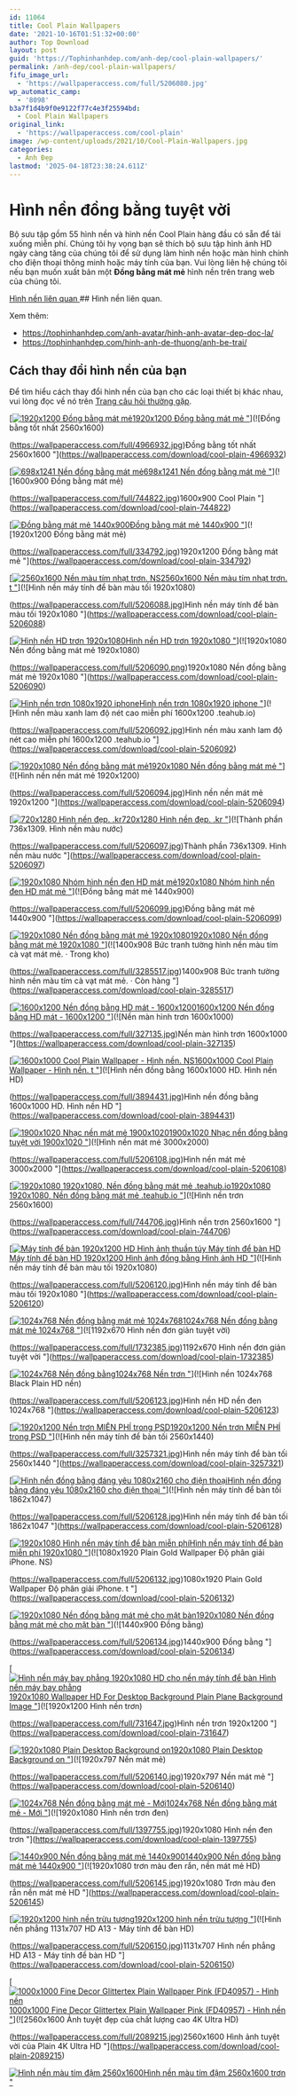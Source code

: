 ```yaml
---
id: 11064
title: Cool Plain Wallpapers
date: '2021-10-16T01:51:32+00:00'
author: Top Download
layout: post
guid: 'https://Tophinhanhdep.com/anh-dep/cool-plain-wallpapers/'
permalink: /anh-dep/cool-plain-wallpapers/
fifu_image_url:
  - 'https://wallpaperaccess.com/full/5206080.jpg'
wp_automatic_camp:
  - '8098'
b3a7f1d4b9f0e9122f77c4e3f25594bd:
  - Cool Plain Wallpapers
original_link:
  - 'https://wallpaperaccess.com/cool-plain'
image: /wp-content/uploads/2021/10/Cool-Plain-Wallpapers.jpg
categories:
  - Ảnh Đẹp
lastmod: '2025-04-18T23:38:24.611Z'
---
```

# Hình nền đồng bằng tuyệt vời

Bộ sưu tập gồm 55 hình nền và hình nền Cool Plain hàng đầu có sẵn để tải xuống miễn phí. Chúng tôi hy vọng bạn sẽ thích bộ sưu tập hình ảnh HD ngày càng tăng của chúng tôi để sử dụng làm hình nền hoặc màn hình chính cho điện thoại thông minh hoặc máy tính của bạn. Vui lòng liên hệ chúng tôi nếu bạn muốn xuất bản một **Đồng bằng mát mẻ** hình nền trên trang web của chúng tôi.

[Hình nền liên quan ](#related) ## Hình nền liên quan.

   
 Xem thêm:

   
- <https://tophinhanhdep.com/anh-avatar/hinh-anh-avatar-dep-doc-la/>
- <https://tophinhanhdep.com/hinh-anh-de-thuong/anh-be-trai/>

## Cách thay đổi hình nền của bạn

Để tìm hiểu cách thay đổi hình nền của bạn cho các loại thiết bị khác nhau, vui lòng đọc về nó trên [Trang câu hỏi thường gặp](https://tophinhanhdep.com/faq/).

  
[[![1920x1200 Đồng bằng mát mẻ](https://wallpaperaccess.com/full/5206080.jpg)1920x1200 Đồng bằng mát mẻ "](https://wallpaperaccess.com/download/cool-plain-5206080)](![Đồng bằng tốt nhất 2560x1600)

(https://wallpaperaccess.com/full/4966932.jpg)Đồng bằng tốt nhất 2560x1600 "](https://wallpaperaccess.com/download/cool-plain-4966932)

[[![698x1241 Nền đồng bằng mát mẻ](https://wallpaperaccess.com/full/5206083.jpg)698x1241 Nền đồng bằng mát mẻ "](https://wallpaperaccess.com/download/cool-plain-5206083)](![1600x900 Đồng bằng mát mẻ)

(https://wallpaperaccess.com/full/744822.jpg)1600x900 Cool Plain "](https://wallpaperaccess.com/download/cool-plain-744822)

[[![Đồng bằng mát mẻ 1440x900](https://wallpaperaccess.com/full/5206085.jpg)Đồng bằng mát mẻ 1440x900 "](https://wallpaperaccess.com/download/cool-plain-5206085)](![1920x1200 Đồng bằng mát mẻ)

(https://wallpaperaccess.com/full/334792.jpg)1920x1200 Đồng bằng mát mẻ "](https://wallpaperaccess.com/download/cool-plain-334792)

[[![2560x1600 Nền màu tím nhạt trơn.  NS](https://wallpaperaccess.com/full/2850774.jpg)2560x1600 Nền màu tím nhạt trơn. t "](https://wallpaperaccess.com/download/cool-plain-2850774)](![Hình nền máy tính để bàn màu tối 1920x1080)

(https://wallpaperaccess.com/full/5206088.jpg)Hình nền máy tính để bàn màu tối 1920x1080 "](https://wallpaperaccess.com/download/cool-plain-5206088)

[[![Hình nền HD trơn 1920x1080](https://wallpaperaccess.com/full/4153443.jpg)Hình nền HD trơn 1920x1080 "](https://wallpaperaccess.com/download/cool-plain-4153443)](![1920x1080 Nền đồng bằng mát mẻ 1920x1080)

(https://wallpaperaccess.com/full/5206090.png)1920x1080 Nền đồng bằng mát mẻ 1920x1080 "](https://wallpaperaccess.com/download/cool-plain-5206090)

[[![Hình nền trơn 1080x1920 iphone](https://wallpaperaccess.com/full/5206091.jpg)Hình nền trơn 1080x1920 iphone "](https://wallpaperaccess.com/download/cool-plain-5206091)](![Hình nền màu xanh lam độ nét cao miễn phí 1600x1200 .teahub.io)

(https://wallpaperaccess.com/full/5206092.jpg)Hình nền màu xanh lam độ nét cao miễn phí 1600x1200 .teahub.io "](https://wallpaperaccess.com/download/cool-plain-5206092)

[[![1920x1080 Nền đồng bằng mát mẻ](https://wallpaperaccess.com/full/5206093.jpg)1920x1080 Nền đồng bằng mát mẻ "](https://wallpaperaccess.com/download/cool-plain-5206093)](![Hình nền nền mát mẻ 1920x1200)

(https://wallpaperaccess.com/full/5206094.jpg)Hình nền nền mát mẻ 1920x1200 "](https://wallpaperaccess.com/download/cool-plain-5206094)

[[![720x1280 Hình nền đẹp.  .kr](https://wallpaperaccess.com/full/5206095.jpg)720x1280 Hình nền đẹp. .kr "](https://wallpaperaccess.com/download/cool-plain-5206095)](![Thành phần 736x1309.  Hình nền màu nước)

(https://wallpaperaccess.com/full/5206097.jpg)Thành phần 736x1309. Hình nền màu nước "](https://wallpaperaccess.com/download/cool-plain-5206097)

[[![1920x1080 Nhóm hình nền đen HD mát mẻ](https://wallpaperaccess.com/full/4286222.jpg)1920x1080 Nhóm hình nền đen HD mát mẻ "](https://wallpaperaccess.com/download/cool-plain-4286222)](![Đồng bằng mát mẻ 1440x900)

(https://wallpaperaccess.com/full/5206099.jpg)Đồng bằng mát mẻ 1440x900 "](https://wallpaperaccess.com/download/cool-plain-5206099)

[[![1920x1080 Nền đồng bằng mát mẻ 1920x1080](https://wallpaperaccess.com/full/5206100.png)1920x1080 Nền đồng bằng mát mẻ 1920x1080 "](https://wallpaperaccess.com/download/cool-plain-5206100)](![1400x908 Bức tranh tường hình nền màu tím cà vạt mát mẻ.  · Trong kho)

(https://wallpaperaccess.com/full/3285517.jpg)1400x908 Bức tranh tường hình nền màu tím cà vạt mát mẻ. · Còn hàng "](https://wallpaperaccess.com/download/cool-plain-3285517)

[[![1600x1200 Nền đồng bằng HD mát - 1600x1200](https://wallpaperaccess.com/full/5206102.jpg)1600x1200 Nền đồng bằng HD mát - 1600x1200 "](https://wallpaperaccess.com/download/cool-plain-5206102)](![Nền màn hình trơn 1600x1000)

(https://wallpaperaccess.com/full/327135.jpg)Nền màn hình trơn 1600x1000 "](https://wallpaperaccess.com/download/cool-plain-327135)

[[![1600x1000 Cool Plain Wallpaper - Hình nền.  NS](https://wallpaperaccess.com/full/5206105.jpg)1600x1000 Cool Plain Wallpaper - Hình nền. t "](https://wallpaperaccess.com/download/cool-plain-5206105)](![Hình nền đồng bằng 1600x1000 HD.  Hình nền HD)

(https://wallpaperaccess.com/full/3894431.jpg)Hình nền đồng bằng 1600x1000 HD. Hình nền HD "](https://wallpaperaccess.com/download/cool-plain-3894431)

[[![1900x1020 Nhạc nền mát mẻ 1900x1020](https://wallpaperaccess.com/full/5206107.jpg)1900x1020 Nhạc nền đồng bằng tuyệt vời 1900x1020 "](https://wallpaperaccess.com/download/cool-plain-5206107)](![Hình nền mát mẻ 3000x2000)

(https://wallpaperaccess.com/full/5206108.jpg)Hình nền mát mẻ 3000x2000 "](https://wallpaperaccess.com/download/cool-plain-5206108)

[[![1920x1080 1920x1080, Nền đồng bằng mát mẻ .teahub.io](https://wallpaperaccess.com/full/5206111.jpg)1920x1080 1920x1080, Nền đồng bằng mát mẻ .teahub.io "](https://wallpaperaccess.com/download/cool-plain-5206111)](![Hình nền trơn 2560x1600)

(https://wallpaperaccess.com/full/744706.jpg)Hình nền trơn 2560x1600 "](https://wallpaperaccess.com/download/cool-plain-744706)

[[![Máy tính để bàn 1920x1200 HD Hình ảnh thuần túy Máy tính để bàn HD](https://wallpaperaccess.com/full/5206114.jpg)Máy tính để bàn HD 1920x1200 Hình ảnh đồng bằng Hình ảnh HD "](https://wallpaperaccess.com/download/cool-plain-5206114)](![Hình nền máy tính để bàn màu tối 1920x1080)

(https://wallpaperaccess.com/full/5206120.jpg)Hình nền máy tính để bàn màu tối 1920x1080 "](https://wallpaperaccess.com/download/cool-plain-5206120)

[[![1024x768 Nền đồng bằng mát mẻ 1024x768](https://wallpaperaccess.com/full/5206121.jpg)1024x768 Nền đồng bằng mát mẻ 1024x768 "](https://wallpaperaccess.com/download/cool-plain-5206121)](![1192x670 Hình nền đơn giản tuyệt vời)

(https://wallpaperaccess.com/full/1732385.jpg)1192x670 Hình nền đơn giản tuyệt vời "](https://wallpaperaccess.com/download/cool-plain-1732385)

[[![1024x768 Nền đồng bằng](https://wallpaperaccess.com/full/5206122.jpg)1024x768 Nền trơn "](https://wallpaperaccess.com/download/cool-plain-5206122)](![Hình nền 1024x768 Black Plain HD nền)

(https://wallpaperaccess.com/full/5206123.jpg)Hình nền HD nền đen 1024x768 "](https://wallpaperaccess.com/download/cool-plain-5206123)

[[![1920x1200 Nền trơn MIỄN PHÍ trong PSD](https://wallpaperaccess.com/full/3257362.jpg)1920x1200 Nền trơn MIỄN PHÍ trong PSD "](https://wallpaperaccess.com/download/cool-plain-3257362)](![Hình nền máy tính để bàn tối 2560x1440)

(https://wallpaperaccess.com/full/3257321.jpg)Hình nền máy tính để bàn tối 2560x1440 "](https://wallpaperaccess.com/download/cool-plain-3257321)

[[![Hình nền đồng bằng đáng yêu 1080x2160 cho điện thoại](https://wallpaperaccess.com/full/3706005.jpg)Hình nền đồng bằng đáng yêu 1080x2160 cho điện thoại "](https://wallpaperaccess.com/download/cool-plain-3706005)](![Hình nền máy tính để bàn tối 1862x1047)

(https://wallpaperaccess.com/full/5206128.jpg)Hình nền máy tính để bàn tối 1862x1047 "](https://wallpaperaccess.com/download/cool-plain-5206128)

[[![1920x1080 Hình nền máy tính để bàn miễn phí](https://wallpaperaccess.com/full/5206131.jpg)Hình nền máy tính để bàn miễn phí 1920x1080 "](https://wallpaperaccess.com/download/cool-plain-5206131)](![1080x1920 Plain Gold Wallpaper Độ phân giải iPhone.  NS)

(https://wallpaperaccess.com/full/5206132.jpg)1080x1920 Plain Gold Wallpaper Độ phân giải iPhone. t "](https://wallpaperaccess.com/download/cool-plain-5206132)

[[![1920x1080 Nền đồng bằng mát mẻ cho mặt bàn](https://wallpaperaccess.com/full/5206133.jpg)1920x1080 Nền đồng bằng mát mẻ cho mặt bàn "](https://wallpaperaccess.com/download/cool-plain-5206133)](![1440x900 Đồng bằng)

(https://wallpaperaccess.com/full/5206134.jpg)1440x900 Đồng bằng "](https://wallpaperaccess.com/download/cool-plain-5206134)

[[![Hình nền máy bay phẳng 1920x1080 HD cho nền máy tính để bàn Hình nền máy bay phẳng](https://wallpaperaccess.com/full/327143.jpg)1920x1080 Wallpaper HD For Desktop Background Plain Plane Background Image "](https://wallpaperaccess.com/download/cool-plain-327143)](![1920x1200 Hình nền trơn)

(https://wallpaperaccess.com/full/731647.jpg)Hình nền trơn 1920x1200 "](https://wallpaperaccess.com/download/cool-plain-731647)

[[![1920x1080 Plain Desktop Background on](https://wallpaperaccess.com/full/5206136.jpg)1920x1080 Plain Desktop Background on "](https://wallpaperaccess.com/download/cool-plain-5206136)](![1920x797 Nền mát mẻ)

(https://wallpaperaccess.com/full/5206140.jpg)1920x797 Nền mát mẻ "](https://wallpaperaccess.com/download/cool-plain-5206140)

[[![1024x768 Nền đồng bằng mát mẻ - Mới](https://wallpaperaccess.com/full/5206142.png)1024x768 Nền đồng bằng mát mẻ - Mới "](https://wallpaperaccess.com/download/cool-plain-5206142)](![1920x1080 Hình nền trơn đen)

(https://wallpaperaccess.com/full/1397755.jpg)1920x1080 Hình nền đen trơn "](https://wallpaperaccess.com/download/cool-plain-1397755)

[[![1440x900 Nền đồng bằng mát mẻ 1440x900](https://wallpaperaccess.com/full/5206144.jpg)1440x900 Nền đồng bằng mát mẻ 1440x900 "](https://wallpaperaccess.com/download/cool-plain-5206144)](![1920x1080 trơn màu đen rắn, nền mát mẻ HD)

(https://wallpaperaccess.com/full/5206145.jpg)1920x1080 Trơn màu đen rắn nền mát mẻ HD "](https://wallpaperaccess.com/download/cool-plain-5206145)

[[![1920x1200 hình nền trừu tượng](https://wallpaperaccess.com/full/5206149.jpg)1920x1200 hình nền trừu tượng "](https://wallpaperaccess.com/download/cool-plain-5206149)](![Hình nền phẳng 1131x707 HD A13 - Máy tính để bàn HD)

(https://wallpaperaccess.com/full/5206150.jpg)1131x707 Hình nền phẳng HD A13 - Máy tính để bàn HD "](https://wallpaperaccess.com/download/cool-plain-5206150)

[[![1000x1000 Fine Decor Glittertex Plain Wallpaper Pink (FD40957) - Hình nền](https://wallpaperaccess.com/full/744525.jpg)1000x1000 Fine Decor Glittertex Plain Wallpaper Pink (FD40957) - Hình nền "](https://wallpaperaccess.com/download/cool-plain-744525)](![2560x1600 Ảnh tuyệt đẹp của chất lượng cao 4K Ultra HD)

(https://wallpaperaccess.com/full/2089215.jpg)2560x1600 Hình ảnh tuyệt vời của Plain 4K Ultra HD "](https://wallpaperaccess.com/download/cool-plain-2089215)

[![Hình nền màu tím đậm 2560x1600](https://wallpaperaccess.com/full/5206154.jpg)Hình nền màu tím đậm 2560x1600 trơn "](https://wallpaperaccess.com/download/cool-plain-5206154)
